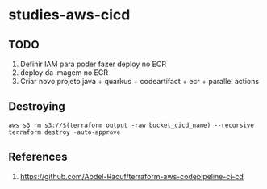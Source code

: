 # studies-aws-cicd


## TODO
1. Definir IAM para poder fazer deploy no ECR
2.  deploy da imagem no ECR
3. Criar novo projeto java + quarkus + codeartifact  + ecr + parallel actions

## Destroying

```shell
aws s3 rm s3://$(terraform output -raw bucket_cicd_name) --recursive 
terraform destroy -auto-approve
```

## References
1. https://github.com/Abdel-Raouf/terraform-aws-codepipeline-ci-cd
